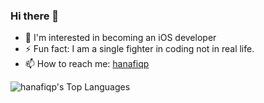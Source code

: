 ### Hi there 👋

- 🍎 I'm interested in becoming an iOS developer
- ⚡ Fun fact: I am a single fighter in coding not in real life. 
- 📫 How to reach me: [hanafiqp](https://hanafiqp.framer.website/)


![hanafiqp's Top Languages](https://github-readme-stats.vercel.app/api/top-langs/?username=hanafiqp&theme=vue&show_icons=true&hide_border=false&layout=compact)
